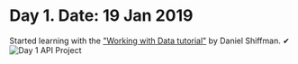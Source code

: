 # Day 1. Date: 19 Jan 2019
Started learning with the ["Working with Data tutorial"](https://thecodingtrain.com/Tutorials/10-working-with-data) by Daniel Shiffman. ✔
![Day 1 API Project](https://i.imgur.com/HZlJyuR.png)
